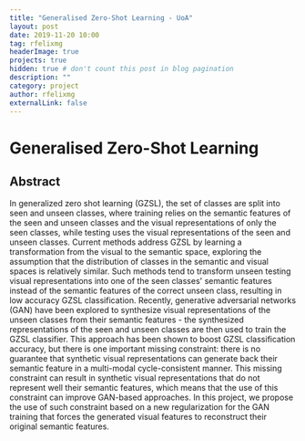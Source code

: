 ```yaml
---
title: "Generalised Zero-Shot Learning - UoA"
layout: post
date: 2019-11-20 10:00
tag: rfelixmg
headerImage: true
projects: true
hidden: true # don't count this post in blog pagination
description: ""
category: project
author: rfelixmg
externalLink: false
---
```


# Generalised Zero-Shot Learning

## Abstract 

In generalized zero shot learning (GZSL), the set of classes are split into seen and unseen classes, where training relies on the semantic features of the seen and unseen classes and the visual representations of only the seen classes, while testing uses the visual representations of the seen and unseen classes.  Current methods address GZSL by learning a transformation from the visual to the semantic space, exploring the assumption that the distribution of classes in the semantic and visual spaces is relatively similar.  Such methods tend to transform unseen testing visual representations into one of the seen classes' semantic features instead of the semantic features of the correct unseen class, resulting in low accuracy GZSL classification.  Recently, generative adversarial networks (GAN) have been explored to synthesize visual representations of the unseen classes from their semantic features - the synthesized representations of the seen and unseen classes are then used to train the GZSL classifier.  This approach has been shown to boost GZSL classification accuracy, but there is one important missing constraint: there is no guarantee that synthetic visual representations can generate back their semantic feature in a multi-modal cycle-consistent manner.  This missing constraint can result in synthetic visual representations that do not represent well their semantic features, which means that the use of this constraint can improve GAN-based approaches. In this project, we propose the use of such constraint based on a new regularization for the GAN training that forces the generated visual features to reconstruct their original semantic features. 